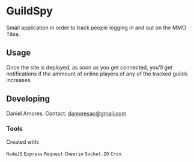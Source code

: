

# GuildSpy

Small application in order to track people logging in and out on the MMO Tibia.

## Usage

Once the site is deployed, as soon as you get connected, you'll get notifications if the ammount of online players of any of the tracked guilds increases.

## Developing

Daniel Amores. Contact: damoresac@gmail.com

### Tools

Created with:

`NodeJS`
`Express`
`Request`
`Cheerio`
`Socket.IO`
`Cron`